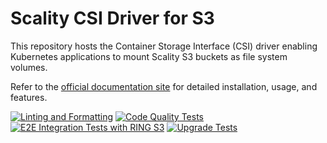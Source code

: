 # Scality CSI Driver for S3

This repository hosts the Container Storage Interface (CSI) driver enabling Kubernetes applications to mount Scality S3 buckets as file system volumes.

Refer to the [official documentation site](https://scality.github.io/mountpoint-s3-csi-driver/) for detailed installation, usage, and features.

[![Linting and Formatting](https://github.com/scality/mountpoint-s3-csi-driver/actions/workflows/linting-and-formatting.yaml/badge.svg)](https://github.com/scality/mountpoint-s3-csi-driver/actions/workflows/linting-and-formatting.yaml)
[![Code Quality Tests](https://github.com/scality/mountpoint-s3-csi-driver/actions/workflows/code-quality-tests.yaml/badge.svg)](https://github.com/scality/mountpoint-s3-csi-driver/actions/workflows/code-quality-tests.yaml)
[![E2E Integration Tests with RING S3](https://github.com/scality/mountpoint-s3-csi-driver/actions/workflows/e2e-tests.yaml/badge.svg)](https://github.com/scality/mountpoint-s3-csi-driver/actions/workflows/e2e-tests.yaml)
[![Upgrade Tests](https://github.com/scality/mountpoint-s3-csi-driver/actions/workflows/upgrade-test.yaml/badge.svg)](https://github.com/scality/mountpoint-s3-csi-driver/actions/workflows/upgrade-test.yaml)
